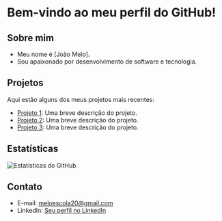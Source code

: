 # Bem-vindo ao meu perfil do GitHub!

## Sobre mim
- Meu nome é [João Melo].
- Sou apaixonado por desenvolvimento de software e tecnologia.

## Projetos
Aqui estão alguns dos meus projetos mais recentes:

- [Projeto 1](link-para-o-projeto): Uma breve descrição do projeto.
- [Projeto 2](link-para-o-projeto): Uma breve descrição do projeto.
- [Projeto 3](link-para-o-projeto): Uma breve descrição do projeto.

## Estatísticas
![Estatísticas do GitHub](https://github-readme-stats.vercel.app/api?username=seu-nome-de-usuario&show_icons=true)

## Contato
- E-mail: meloescola20@gmail.com
- LinkedIn: [Seu perfil no LinkedIn](https://www.linkedin.com/in/jo%C3%A3o-melo-37b9711b8/)
